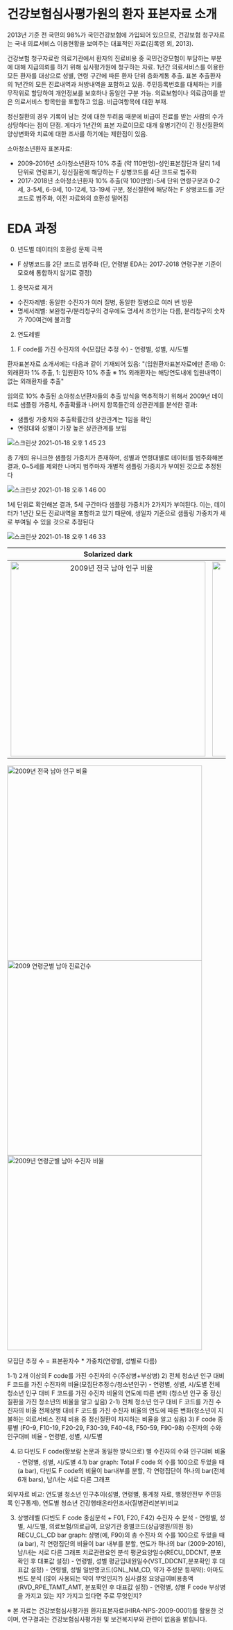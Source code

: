 
# 건강보험심사평가원의 환자 표본자료 소개
2013년 기준 전 국민의 98%가 국민건강보험에 가입되어 있으므로, 건강보험 청구자료는 국내 의료서비스 이용현황을 보여주는 대표적인 자료(김록영 외, 2013).

건강보험 청구자료란 의료기관에서 환자의 진료비용 중 국민건강모험이 부담하는 부분에 대해 지급의뢰를 하기 위해 심사평가원에 청구하는 자료.
1년간 의료서비스를 이용한 모든 환자를 대상으로 성별, 연령 구간에 따른 환자 단위 층화계통 추출. 표본 추출환자의 1년간의 모든 진료내역과 처방내역을 포함하고 있음.
주민등록번호를 대체하는 키를 무작위로 할당하여 개인정보를 보호하나 동일인 구분 가능.
의료보험이나 의료급여를 받은 의료서비스 항목만을 포함하고 있음. 비급여항목에 대한 부재.

정신질환의 경우 기록이 남는 것에 대한 두려움 때문에 비급여 진료를 받는 사람의 수가 상당하다는 점이 단점. 게다가 1년간의 표본 자료이므로 대개 유병기간이 긴 정신질환의 양상변화와 치료에 대한 조사를 하기에는 제한점이 있음.

소아청소년환자 표본자료: 
- 2009-2016년 소아청소년환자 10% 추출 (약 110만명)-성인표본집단과 달리 1세 단위로 연령표기, 정신질환에 해당하는 F 상병코드를 4단 코드로 범주화 
- 2017-2018년 소아청소년환자 10% 추출(약 100만명)-5세 단위 연령구분과 0-2세, 3-5세, 6-9세, 10-12세, 13-19세 구분, 정신질환에 해당하는 F 상병코드를 3단 코드로 범주화, 이전 자료와의 호환성 떨어짐 

# EDA 과정
0. 년도별 데이터의 호환성 문제 극복
- F 상병코드를 2단 코드로 범주화 (단, 연령별 EDA는 2017-2018 연령구분 기준이 모호해 통합하지 않기로 결정)

1. 중복자료 제거
- 수진자레벨: 동일한 수진자가 여러 질병, 동일한 질병으로 여러 번 방문
- 명세서레벨: 보완청구/분리청구의 경우에도 명세서 조인키는 다름, 분리청구의 숫자가 700여건에 불과함

2. 연도레벨
1) F code를 가진 수진자의 수(모집단 추정 수) - 연령별, 성별, 시/도별

환자표본자료 소개서에는 다음과 같이 기재되어 있음:
"(입원환자표본자료에만 존재) 0: 외래환자 1% 추출, 1: 입원환자 10% 추출 ※ 1% 외래환자는 해당연도내에 입원내역이 없는 외래환자를 추출"

임의로 10% 추출된 소아청소년환자들의 추출 방식을 역추적하기 위해서 2009년 데이터로 샘플링 가중치, 추출확률과 나머지 항목들간의 상관관계를 분석한 결과:
- 샘플링 가중치와 추출확률간의 상관관계는 1임을 확인
- 연령대와 성별이 가장 높은 상관관계를 보임

![스크린샷 2021-01-18 오후 1 45 23](https://user-images.githubusercontent.com/68261338/104874191-a64d1200-5995-11eb-96b5-acd18b4384c3.png)

총 7개의 유니크한 샘플링 가중치가 존재하며, 성별과 연령대별로 데이터를 범주화해본 결과, 0~5세를 제외한 나머지 범주마자 개별적 샘플링 가중치가 부여된 것으로 추정된다

![스크린샷 2021-01-18 오후 1 46 00](https://user-images.githubusercontent.com/68261338/104873951-1313dc80-5995-11eb-8120-956ef6150b0b.png)

1세 단위로 확인해본 결과, 5세 구간마다 샘플링 가중치가 2가지가 부여된다. 이는, 데이터가 1년간 모든 진료내역을 포함하고 있기 때문에, 생일자 기준으로 샘플링 가중치가 새로 부여될 수 있을 것으로 추정된다

![스크린샷 2021-01-18 오후 1 46 33](https://user-images.githubusercontent.com/68261338/104873953-13ac7300-5995-11eb-9a10-88d374f5a87c.png)

Solarized dark             |  Solarized Ocean          |  Solarized Ocean
:-------------------------:|:-------------------------:|:-------------------------:
<img width="449" alt="2009년 전국 남아 인구 비율" src="https://user-images.githubusercontent.com/68261338/104873924-ff687600-5994-11eb-8227-660d81506c03.png">  |  <img width="449" alt="2009 연령군별 남아 진료건수" src="https://user-images.githubusercontent.com/68261338/104873920-fc6d8580-5994-11eb-8e16-c7c1640c9768.png"> | <img width="449" alt="2009년 연령군별 남아 수진자 비율" src="https://user-images.githubusercontent.com/68261338/104873923-fe374900-5994-11eb-8de3-4063889c22ca.png">

<img width="449" alt="2009년 전국 남아 인구 비율" src="https://user-images.githubusercontent.com/68261338/104873924-ff687600-5994-11eb-8227-660d81506c03.png">
<img width="449" alt="2009 연령군별 남아 진료건수" src="https://user-images.githubusercontent.com/68261338/104873920-fc6d8580-5994-11eb-8e16-c7c1640c9768.png">
<img width="449" alt="2009년 연령군별 남아 수진자 비율" src="https://user-images.githubusercontent.com/68261338/104873923-fe374900-5994-11eb-8de3-4063889c22ca.png">



모집단 추정 수 = 표본환자수 * 가중치(연령별, 성별로 다름) 

1-1) 2개 이상의 F code를 가진 수진자의 수(주상병+부상병)
 2) 전체 청소년 인구 대비 F 코드를 가진 수진자의 비율(모집단추정수/청소년인구)  - 연령별, 성별, 시/도별
전체 청소년 인구 대비 F 코드를 가진 수진자 비율의 연도에 따른 변화 (청소년 인구 중 정신질환을 가진 청소년의 비율을 알고 싶음)
2-1) 전체 청소년 인구 대비 F 코드를 가진 수진자의 비율
전체상병 대비 F 코드를 가진 수진자 비율의 연도에 따른 변화(청소년이 지불하는 의료서비스 전체 비용 중 정신질환이 차지하는 비율을 알고 싶음) 3) F code 종류별 (F0-9,  F10-19, F20-29, F30-39, F40-48, F50-59, F90-98) 수진자의 수와 인구대비 비율 - 연령별, 성별, 시/도별

 4) ☑️ 다빈도 F code(황보람 논문과 동일한 방식으로) 별 수진자의 수와 인구대비 비율 - 연령별, 성별, 시/도별
4.1) bar graph: Total F code 의 수를 100으로 두었을 때(a bar), 다빈도 F code의 비율이 bar내부를 분할, 각 연령집단이 하나의 bar(전체 6개 bars), 남/녀는 서로 다른 그래프
	
외부자료 비교: 연도별 청소년 인구추이(성별, 연령별, 통계청 자료, 행정안전부 주민등록 인구통계), 연도별 청소년 건강행태온라인조사(질병관리본부)비교

3. 상병레벨 (다빈도 F code 중심분석 + F01, F20, F42)
수진자 수 분석 - 연령별, 성별, 시/도별, 의료보험/의료급여, 요양기관 종별코드(상급병원/의원 등) RECU_CL_CD
bar graph: 상병(예, F90)의 총 수진자 의 수를 100으로 두었을 때(a bar), 각 연령집단의 비율이 bar 내부를 분할, 연도가 하나의 bar (2009-2016), 남/녀는 서로 다른 그래프
치료관련요인 분석
평균요양일수(RECU_DDCNT, 분포확인 후 대표값 설정) - 연령별, 성별
평균입내원일수(VST_DDCNT,분포확인 후 대표값 설정) - 연령별, 성별
일반명코드(GNL_NM_CD, 약가 주성분 등재약): 아마도 빈도 분석 (많이 사용되는 약이 무엇인지?)
심사결정 요양급여비용총액(RVD_RPE_TAMT_AMT, 분포확인 후 대표값 설정) - 연령별, 성별
F code 부상병을 가지고 있는 지? 가지고 있다면 주로 무엇인지?









※ 본 자료는 건강보험심사평가원 환자표본자료(HIRA-NPS-2009-0001)를 활용한 것이며, 연구결과는 건강보험심사평가원 및 보건복지부와 관련이 없음을 밝힙니다.
